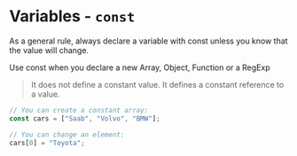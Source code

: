 # Variables - `const`

As a general rule, always declare a variable with const unless you know that the value will change.

Use const when you declare a new Array, Object, Function or a RegExp

> It does not define a constant value. It defines a constant reference to a value.

```typescript
// You can create a constant array:
const cars = ["Saab", "Volvo", "BMW"];

// You can change an element:
cars[0] = "Toyota";
```
